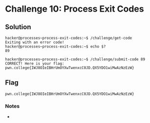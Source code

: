 # Challenge 10: Process Exit Codes

## Solution

```
hacker@processes~process-exit-codes:~$ /challenge/get-code
Exiting with an error code!
hacker@processes~process-exit-codes:~$ echo $?
89
```

```
hacker@processes~process-exit-codes:~$ /challenge/submit-code 89
CORRECT! Here is your flag:
pwn.college{IWJ8OIeIBHrUmOYXwTwenxcC0JD.QX5YDO1wiMwAzNzEzW}
```
## Flag
`pwn.college{IWJ8OIeIBHrUmOYXwTwenxcC0JD.QX5YDO1wiMwAzNzEzW}`
### Notes
-